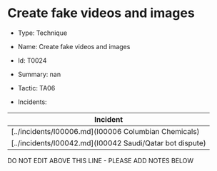 # Create fake videos and images

* Type: Technique

* Name: Create fake videos and images

* Id: T0024

* Summary: nan

* Tactic: TA06

* Incidents:

| Incident |
| --------- |
| [../incidents/I00006.md](I00006 Columbian Chemicals) |
| [../incidents/I00042.md](I00042 Saudi/Qatar bot dispute) |

DO NOT EDIT ABOVE THIS LINE - PLEASE ADD NOTES BELOW